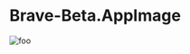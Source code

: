 # Brave-Beta.AppImage

![foo](https://github.com/nx-appbuild-hub/Brave-Beta.AppImage//actions/workflows/makefile.yml/badge.svg)
